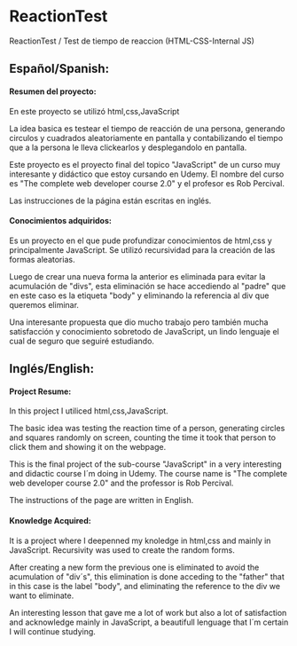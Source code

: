 # ReactionTest
ReactionTest / Test de tiempo de reaccion (HTML-CSS-Internal JS)

## Español/Spanish:

#### Resumen del proyecto:
En este proyecto se utilizó html,css,JavaScript

La idea basica es testear el tiempo de reacción de una persona, generando circulos y cuadrados aleatoriamente en pantalla y contabilizando
el tiempo que a la persona le lleva clickearlos y desplegandolo en pantalla.

Este proyecto es el proyecto final del topico "JavaScript" de un curso muy interesante y didáctico que estoy cursando en Udemy.
El nombre del curso es "The complete web developer course 2.0" y el profesor es Rob Percival.

Las instrucciones de la página están escritas en inglés.

#### Conocimientos adquiridos:
Es un proyecto en el que pude profundizar conocimientos de html,css y principalmente JavaScript.
Se utilizó recursividad para la creación de las formas aleatorias.

Luego de crear una nueva forma la anterior es eliminada para evitar la acumulación de "divs", esta eliminación se hace accediendo al "padre" que en este caso es la etiqueta "body" y eliminando la referencia al div que queremos eliminar.

Una interesante propuesta que dio mucho trabajo pero también mucha satisfacción y conocimiento sobretodo de JavaScript, un lindo lenguaje el cual de seguro
que seguiré estudiando.

## Inglés/English:

#### Project Resume:
In this project I utiliced html,css,JavaScript.

The basic idea was testing the reaction time of a person, generating circles and squares randomly on screen, counting the time it took
that person to click them and showing it on the webpage.

This is the final project of the sub-course "JavaScript" in a very interesting and didactic course I´m doing in Udemy.
The course name is "The complete web developer course 2.0" and the professor is Rob Percival.

The instructions of the page are written in English.
#### Knowledge Acquired:
It is a project where I deepenned my knoledge in html,css and mainly in JavaScript.
Recursivity was used to create the random forms.

After creating a new form the previous one is eliminated to avoid the acumulation of "div´s", this elimination is done acceding to the "father" that in this case is the label "body", and eliminating the reference to the div we want to eliminate.

An interesting lesson that gave me a lot of work but also a lot of satisfaction and acknowledge mainly in JavaScript, a beautifull lenguage that I´m certain
I will continue studying.
